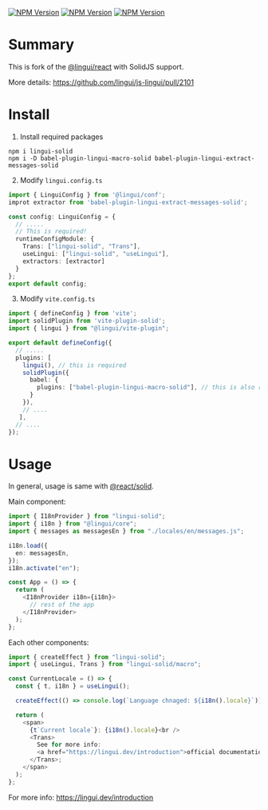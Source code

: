 [![NPM Version](https://img.shields.io/npm/v/lingui-solid?label=lingui-solid)](https://www.npmjs.com/package/lingui-solid)
[![NPM Version](https://img.shields.io/npm/v/babel-plugin-lingui-macro-solid?label=babel-plugin-lingui-macro-solid)](https://www.npmjs.com/package/babel-plugin-lingui-macro-solid)
[![NPM Version](https://img.shields.io/npm/v/babel-plugin-lingui-extract-messages-solid?label=babel-plugin-lingui-extract-messages-solid)](https://www.npmjs.com/package/babel-plugin-lingui-extract-messages-solid)

# Summary

This is fork of the [@lingui/react](https://www.npmjs.com/package/@lingui/react) with SolidJS support.

More details: https://github.com/lingui/js-lingui/pull/2101

# Install
1. Install required packages
```
npm i lingui-solid
npm i -D babel-plugin-lingui-macro-solid babel-plugin-lingui-extract-messages-solid
```
2. Modify `lingui.config.ts`
```ts
import { LinguiConfig } from '@lingui/conf';
improt extractor from 'babel-plugin-lingui-extract-messages-solid';

const config: LinguiConfig = {
  // .....
  // This is required!
  runtimeConfigModule: {
    Trans: ["lingui-solid", "Trans"],
    useLingui: ["lingui-solid", "useLingui"],
    extractors: [extractor]
  }
};
export default config;
```
3. Modify `vite.config.ts`
```ts
import { defineConfig } from 'vite';
import solidPlugin from 'vite-plugin-solid';
import { lingui } from "@lingui/vite-plugin";

export default defineConfig({
  // .....
  plugins: [
    lingui(), // this is required
    solidPlugin({
      babel: {
        plugins: ["babel-plugin-lingui-macro-solid"], // this is also required!
      }
    }),
    // ....
   ],
  // ....
});
```
# Usage
In general, usage is same with [@react/solid](https://lingui.dev/ref/react).

Main component:
```ts
import { I18nProvider } from "lingui-solid";
import { i18n } from "@lingui/core";
import { messages as messagesEn } from "./locales/en/messages.js";

i18n.load({
  en: messagesEn,
});
i18n.activate("en");

const App = () => {
  return (
    <I18nProvider i18n={i18n}>
      // rest of the app
    </I18nProvider>
  );
};
```

Each other components:
```ts
import { createEffect } from "lingui-solid";
import { useLingui, Trans } from "lingui-solid/macro";

const CurrentLocale = () => {
  const { t, i18n } = useLingui();

  createEffect(() => console.log(`Language chnaged: ${i18n().locale}`));

  return (
    <span>
      {t`Current locale`}: {i18n().locale}<br />
      <Trans>
        See for more info:
        <a href="https://lingui.dev/introduction">official documentation</a>
      </Trans>;
    </span>
  );
};
```

For more info: https://lingui.dev/introduction
